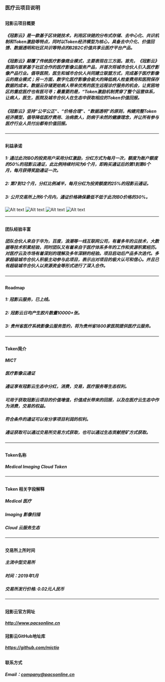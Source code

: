 ### 医疗云项目说明
## 
## 
#### 冠影云项目概要
##### 《冠影云》是一款基于区块链技术，利用区块链的分布式存储、去中心化、共识机制和Token激励等特点，同时以Token经济模型为核心，具备去中介化、价值回馈、数据透明和社区共识等特点的B2B2C价值共享云医疗平台产品。

##### 《冠影云》颠覆了传统医疗影像商业模式，主要表现在三方面。首先，《冠影云》是国内首家基于社区合作的医疗影像云服务产品，并首次将城市合伙人引入医疗影像产品行业。倡导医院，医生和城市合伙人共同建立联盟方式，完成基于医疗影像云的商业模式；另一方面，数字化医疗影像会极大的降低病人检查费用和医院保存数据的成本，数据云存储更给病人带来优秀的医生远程诊疗服务的机会，让贫困地区的重症医疗也有医可寻；最重要的是，“Token激励机制贯穿了整个运营体系，让病人，医生，医院及城市合伙人在生态中获取相应的Token价值回报。

##### 《冠影云》坚持“公平公正”、“价格合理”、“数据透明”的原则，构建完整Token经济模型，倡导降低医疗费用、治病救人，防病于未然的健康理念，并让所有参与医疗行业人员付出都有价值回报。

-------------------------------
## 

#### 利益承诺
##### 1:  通过此次IBO的投资用户采用分红激励，分红方式为每月一次，额度为账户额度的50%的冠影云通证，此比例持续时间为6个月，即购买通证后的第1到第6个月，每月获得奖励通证一次。
##### 2:  第7到12个月，分红比例减半，每月分红为投资额度的25%的冠影云通证。
##### 3:  公开交易所上所6个月内，通证价格确保最低不低于此次IBO价格的30%。

![Alt text](./h1.png)
![Alt text](./h2.png)
![Alt text](./index-HXJS-img.png)
![Alt text](./p3.png)

-------------------------------
## 
#### 团队经验丰富
##### 团队合伙人来自于华为，百度，浪潮等一线互联网公司，有着多年的云技术，大数据等技术积累经验，同时团队又有着来自于医疗体系多年的工作和资源积累经历。对医疗云及市场有着深刻的理解及多年深耕的经验。项目启动后产品多次迭代。多家超级城市合伙人积极主动参与此项目，表示出对项目的极大认可和信心。并且已有超级城市合伙人以资源资金等形式进行了深入合作。

-------------------------------
## 

#### Roadmap
##### 1:  冠影云服务，已上线。
##### 2:  冠影云日均产生胶片数量10000+张。
##### 3:  贵州省医疗系统影像云服务签约，将为贵州省1800家医院提供医疗云服务。


-------------------------------
## 

#### Token简介

##### MICT 
##### 医疗影像云通证

##### 通证享有冠影云生态中分红，消费，交易，医疗服务等生态权利。
##### 可用于获取冠影云项目的价值增值，价值成长带来的回报，以及在医疗云生态中作为消费，交易的权益。
##### 符合条件的通证可以有分享项目利润的权利。
##### 通证获取可以通过交易所交易方式获取，也可以通过生态贡献挖矿方式获取。

-------------------------------
## 
#### Token名称
##### Medical Imaging Cloud Token

-------------------------------
## 
#### Token 相关字段解释
##### Medical 医疗
##### Imaging 影像扫描
##### Cloud    云服务生态

-------------------------------
## 

#### 交易所上所时间
##### 主流中型交易所 
##### 时间：2019年1月
##### 交易所发行价格: 0.02元人民币

-------------------------------
## 

#### 冠影云官方网址
##### http://www.pacsonline.cn

#### 冠影云GitHub地址库
##### https://github.com/mictio

## 
#### 联系方式
##### Email：company@pacsonline.cn
